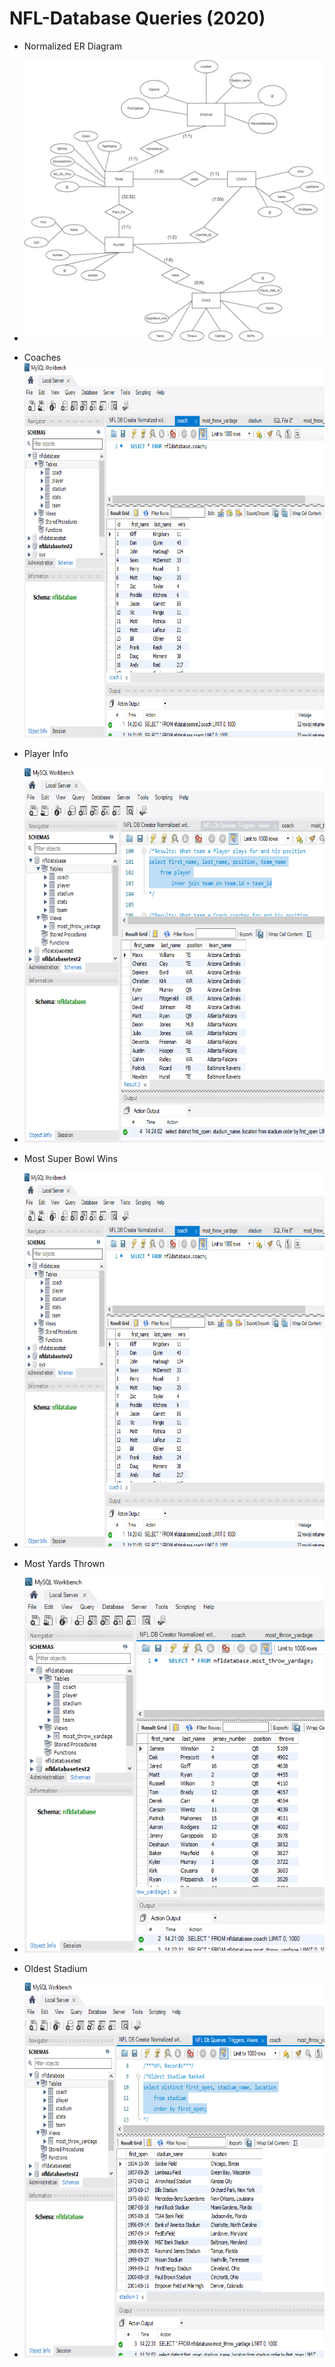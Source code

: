 # NFL-Database Queries (2020)

- Normalized ER Diagram
- <img src="https://github.com/ChristianMRodas/NFL-Database/blob/main/Normalized%20ER.png?raw=true" 
     width="500" 
     height="450" />
     

     
- Coaches
 <img src="https://github.com/ChristianMRodas/NFL-Database/blob/main/coaches.PNG?raw=true" 
     width="800" 
     height="600" />
     
     
- Player Info
- <img src="https://github.com/ChristianMRodas/NFL-Database/blob/main/player%20info.PNG?raw=true" 
     width="800" 
     height="600" />
     
     
- Most Super Bowl Wins
- <img src="https://github.com/ChristianMRodas/NFL-Database/blob/main/coaches.PNG?raw=true" 
     width="800" 
     height="600" />


- Most Yards Thrown
- <img src="https://github.com/ChristianMRodas/NFL-Database/blob/main/most%20yards%20thrown.PNG?raw=true" 
     width="800" 
     height="600" />


- Oldest Stadium
- <img src="https://github.com/ChristianMRodas/NFL-Database/blob/main/oldest%20stadium.PNG?raw=true" 
     width="800" 
     height="600" />
